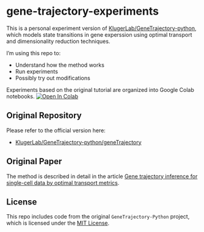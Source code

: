 # gene-trajectory-experiments

This is a personal experiment version of [KlugerLab/GeneTrajectory-python](https://github.com/KlugerLab/GeneTrajectory-python), which models state transitions in gene experssion using optimal transport and dimensionality reduction techniques.

I’m using this repo to:

- Understand how the method works
- Run experiments
- Possibly try out modifications

Experiments based on the original tutorial are organized into Google Colab notebooks. [![Open In Colab](https://colab.research.google.com/assets/colab-badge.svg)](https://colab.research.google.com/github/richcmwang/gene-trajectory-experiments/blob/main/notebooks/tutorial_human_myeloid.ipynb) 

## Original Repository

Please refer to the official version here:  
- [KlugerLab/GeneTrajectory-python/geneTrajectory](https://github.com/KlugerLab/GeneTrajectory-python)

## Original Paper

The method is described in detail in the article [
Gene trajectory inference for single-cell data by optimal transport metrics](
https://doi.org/10.1038/s41587-024-02186-3).

## License

This repo includes code from the original `GeneTrajectory-Python` project, which is licensed under the [MIT License](./LICENSE).
